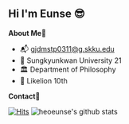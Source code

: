 

<!--
**heoeunse/heoeunse** is a ✨ _special_ ✨ repository because its `README.md` (this file) appears on your GitHub profile.

Here are some ideas to get you started:

- 🔭 I’m currently working on ...
- 🌱 I’m currently learning ...
- 👯 I’m looking to collaborate on ...
- 🤔 I’m looking for help with ...
- 💬 Ask me about ...
- 📫 How to reach me: ...
- 😄 Pronouns: ...
- ⚡ Fun fact: ...
-->



<!--![header](https://capsule-render.vercel.app/api?type=waving&color=auto&height=300&section=header&text=HeoEunse&fontSize=90)
-->

## Hi I'm Eunse 😎

**About Me💞**

- 📬 gjdmstp0311@g.skku.edu
- 🏫 Sungkyunkwan University 21
- 🏛️ Department of Philosophy
- 🦁 Likelion 10th

**Contact💌**

<!--<a href="https://www.instagram.com/as__una/" target="_blank"><img src="https://img.shields.io/badge/as__una-#E4405F?style=flat-square&logo=Instagram&logoColor=white"/></a>

<img src="https://img.shields.io/badge/heoeunse82@gmail.com-##EA4335?style=flat-square&logo=Gmail&logoColor=white/></a>
-->

[![Hits](https://hits.seeyoufarm.com/api/count/incr/badge.svg?url=https%3A%2F%2Fgithub.com%2Fheoeunse%2Flikelion_hes.git&count_bg=%23B2EBFF&title_bg=%23BABABE&icon=&icon_color=%23FFFFFF&title=hits&edge_flat=false)](https://hits.seeyoufarm.com)
![heoeunse's github stats](https://github-readme-stats.vercel.app/api?username=heoeunse&show_icons=true)
